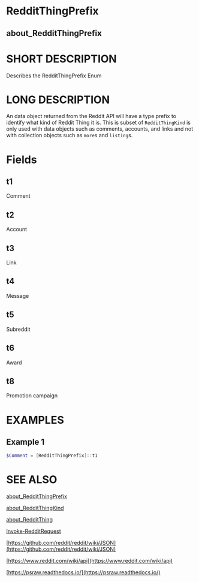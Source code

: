 # RedditThingPrefix
## about_RedditThingPrefix

# SHORT DESCRIPTION
Describes the RedditThingPrefix Enum

# LONG DESCRIPTION
An data object returned from the Reddit API will have a type prefix to identify what kind of Reddit Thing it is. This is subset of `RedditThingKind` is only used with data objects such as comments, accounts, and links and not with collection objects such as `more`s and `listing`s.

# Fields
## t1
Comment

## t2
Account

## t3
Link

## t4
Message

## t5
Subreddit

## t6
Award

## t8
Promotion campaign


# EXAMPLES

## Example 1

```powershell
$Comment = [RedditThingPrefix]::t1
```

# SEE ALSO

[about_RedditThingPrefix](https://psraw.readthedocs.io/en/latest/Module/about_RedditThingPrefix)

[about_RedditThingKind](https://psraw.readthedocs.io/en/latest/Module/about_RedditThingKind)

[about_RedditThing](https://psraw.readthedocs.io/en/latest/Module/about_RedditThing)

[Invoke-RedditRequest](https://psraw.readthedocs.io/en/latest/Module/Import-RedditRequest)

[https://github.com/reddit/reddit/wiki/JSON](https://github.com/reddit/reddit/wiki/JSON)

[https://www.reddit.com/wiki/api](https://www.reddit.com/wiki/api)

[https://psraw.readthedocs.io/](https://psraw.readthedocs.io/)
